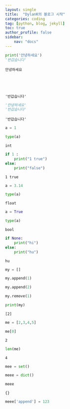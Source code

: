 ```yaml
---
layout: single
title:  "DylanK의 블로그 시작"
categories: coding
tag: [python, blog, jekyll]
toc: true
author_profile: false
sidebar:
    nav: "docs"
---
```



```python
print('안녕하세요')
'반갑습니다'
```

    안녕하세요
    




    '반갑습니다'




```python
'안녕하세요'
'반갑습니다'
```




    '반갑습니다'




```python
a = 1
```


```python
type(a)
```




    int




```python
if 1 :
    print("1 true")
else:
    print("false")
```

    1 true
    


```python
a = 3.14
```


```python
type(a)
```




    float




```python
a = True
```


```python
type(a)
```




    bool




```python
if None:
    print("hi")
else:
    print("hu")
```

    hu
    


```python
my = []
```


```python
my.append(1)
```


```python
my.append(2)
```


```python
my.remove(1)
```


```python
print(my)
```

    [2]
    


```python
me = [2,3,4,5]
```


```python
me[0]
```




    2




```python
len(me)
```




    4




```python
mee = set()
```


```python
meee = dict()
```


```python
meee
```




    {}




```python
meee['append'] = 123
```


```python

```
